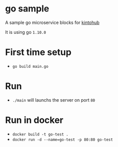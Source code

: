 # go sample
A sample go microservice blocks for [kintohub](http://kintohub.com)

It is using go `1.10.0`

# First time setup
* `go build main.go`

# Run
- `./main` will launchs the server on port `80`

# Run in docker
- `docker build -t go-test .`
- `docker run -d --name=go-test -p 80:80 go-test` 
